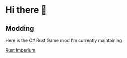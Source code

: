 # Hi there 👋

## Modding
Here is the C# Rust Game mod I'm currently maintaining

[Rust Imperium](https://umod.org/plugins/imperium)
